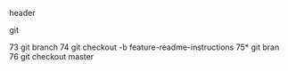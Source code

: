 header



git 

   73  git branch
   74  git checkout -b feature-readme-instructions
   75* git bran
   76  git checkout master